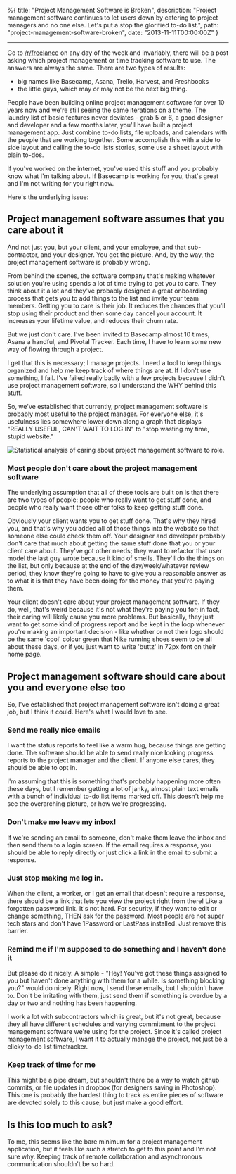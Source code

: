 %{
title: "Project Management Software is Broken",
description: "Project management software continues to let users down by catering to project managers and no one else. Let's put a stop the glorified to-do list.",
path: "project-management-software-broken",
date: "2013-11-11T00:00:00Z"
}

---

Go to <a href="http://www.reddit.com/r/freelance/">/r/freelance</a> on any day
of the week and invariably, there will be a post asking which project management
or time tracking software to use. The answers are always the same. There are two
types of results:

- big names like Basecamp, Asana, Trello, Harvest, and Freshbooks
- the little guys, which may or may not be the next big thing.

People have been building online project management software for over 10 years
now and we're still seeing the same iterations on a theme. The laundry list of
basic features never deviates - grab 5 or 6, a good designer and developer and a
few months later, you'll have built a project management app. Just combine to-do
lists, file uploads, and calendars with the people that are working together.
Some accomplish this with a side to side layout and calling the to-do lists
stories, some use a sheet layout with plain to-dos.

If you've worked on the internet, you've used this stuff and you probably know
what I'm talking about. If Basecamp is working for you, that's great and I'm not
writing for you right now.

Here's the underlying issue:

## Project management software assumes that you care about it

And not just you, but your client, and your employee, and that sub-contractor,
and your designer. You get the picture. And, by the way, the project management
software is probably wrong.

From behind the scenes, the software company that's making whatever solution
you're using spends a lot of time trying to get you to care. They think about it
a lot and they've probably designed a great onboarding process that gets you to
add things to the list and invite your team members. Getting you to care is
their job. It reduces the chances that you'll stop using their product and then
some day cancel your account. It increases your lifetime value, and reduces
their churn rate.

But we just don't care. I've been invited to Basecamp almost 10 times, Asana a
handful, and Pivotal Tracker. Each time, I have to learn some new way of flowing
through a project.

I get that this is necessary; I manage projects. I need a tool to keep things
organized and help me keep track of where things are at. If I don't use
something, I fail. I've failed really badly with a few projects because I didn't
use project management software, so I understand the WHY behind this stuff.

So, we've established that currently, project management software is probably
most useful to the project manager. For everyone else, it's usefulness lies
somewhere lower down along a graph that displays "REALLY USEFUL, CAN'T WAIT TO
LOG IN" to "stop wasting my time, stupid website."

![Statistical analysis of caring about project management software to role.](./graph-of-how-much-i-love-project-management-software-1.jpg)

### Most people don't care about the project management software

The underlying assumption that all of these tools are built on is that there are
two types of people: people who really want to get stuff done, and people who
really want those other folks to keep getting stuff done.

Obviously your client wants you to get stuff done. That's why they hired you,
and that's why you added all of those things into the website so that someone
else could check them off. Your designer and developer probably don't care that
much about getting the same stuff done that you or your client care about.
They've got other needs; they want to refactor that user model the last guy
wrote because it kind of smells. They'll do the things on the list, but only
because at the end of the day/week/whatever review period, they know they're
going to have to give you a reasonable answer as to what it is that they have
been doing for the money that you're paying them.

Your client doesn't care about your project management software. If they do,
well, that's weird because it's not what they're paying you for; in fact, their
caring will likely cause you more problems. But basically, they just want to get
some kind of progress report and be kept in the loop whenever you're making an
important decision - like whether or not their logo should be the same 'cool'
colour green that Nike running shoes seem to be all about these days, or if you
just want to write 'buttz' in 72px font on their home page.

## Project management software should care about you and everyone else too

So, I've established that project management software isn't doing a great job,
but I think it could. Here's what I would love to see.

### Send me really nice emails

I want the status reports to feel like a warm hug, because things are getting
done. The software should be able to send really nice looking progress reports
to the project manager and the client. If anyone else cares, they should be able
to opt in.

I'm assuming that this is something that's probably happening more often these
days, but I remember getting a lot of janky, almost plain text emails with a
bunch of individual to-do list items marked off. This doesn't help me see the
overarching picture, or how we're progressing.

### Don't make me leave my inbox!

If we're sending an email to someone, don't make them leave the inbox and then
send them to a login screen. If the email requires a response, you should be
able to reply directly or just click a link in the email to submit a response.

### Just stop making me log in.

When the client, a worker, or I get an email that doesn't require a response,
there should be a link that lets you view the project right from there! Like a
forgotten password link. It's not hard. For security, if they want to edit or
change something, THEN ask for the password. Most people are not super tech
stars and don't have 1Password or LastPass installed. Just remove this barrier.

### Remind me if I'm supposed to do something and I haven't done it

But please do it nicely. A simple - "Hey! You've got these things assigned to
you but haven't done anything with them for a while. Is something blocking you?"
would do nicely. Right now, I send these emails, but I shouldn't have to. Don't
be irritating with them, just send them if something is overdue by a day or two
and nothing has been happening.

I work a lot with subcontractors which is great, but it's not great, because
they all have different schedules and varying commitment to the project
management software we're using for the project. Since it's called project
management software, I want it to actually manage the project, not just be a
clicky to-do list timetracker.

### Keep track of time for me

This might be a pipe dream, but shouldn't there be a way to watch github
commits, or file updates in dropbox (for designers saving in Photoshop). This
one is probably the hardest thing to track as entire pieces of software are
devoted solely to this cause, but just make a good effort.

## Is this too much to ask?

To me, this seems like the bare minimum for a project management application,
but it feels like such a stretch to get to this point and I'm not sure why.
Keeping track of remote collaboration and asynchronous communication shouldn't
be so hard.
